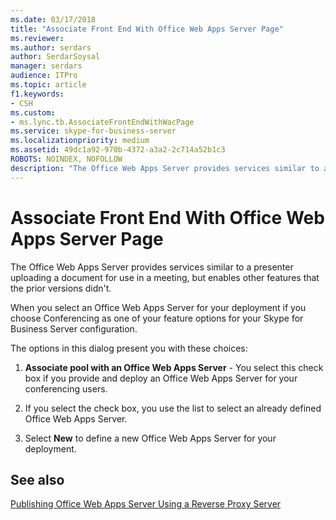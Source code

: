 ```yaml
---
ms.date: 03/17/2018
title: "Associate Front End With Office Web Apps Server Page"
ms.reviewer: 
ms.author: serdars
author: SerdarSoysal
manager: serdars
audience: ITPro
ms.topic: article
f1.keywords:
- CSH
ms.custom:
- ms.lync.tb.AssociateFrontEndWithWacPage
ms.service: skype-for-business-server
ms.localizationpriority: medium
ms.assetid: 49dc1a92-970b-4372-a3a2-2c714a52b1c3
ROBOTS: NOINDEX, NOFOLLOW
description: "The Office Web Apps Server provides services similar to a presenter uploading a document for use in a meeting, but enables other features that the prior versions didn't."
---
```


# Associate Front End With Office Web Apps Server Page

The Office Web Apps Server provides services similar to a presenter uploading a document for use in a meeting, but enables other features that the prior versions didn't.

When you select an Office Web Apps Server for your deployment if you choose Conferencing as one of your feature options for your Skype for Business Server configuration.

The options in this dialog present you with these choices:

1. **Associate pool with an Office Web Apps Server** - You select this check box if you provide and deploy an Office Web Apps Server for your conferencing users.

2. If you select the check box, you use the list to select an already defined Office Web Apps Server.

3. Select **New** to define a new Office Web Apps Server for your deployment.

## See also

[Publishing Office Web Apps Server Using a Reverse Proxy Server](/previous-versions/office/lync-server-2013/lync-server-2013-publishing-office-web-apps-server-using-a-reverse-proxy-server)
